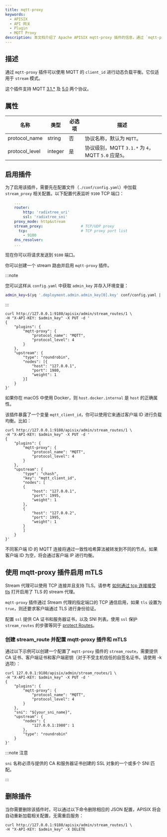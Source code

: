 ```yaml
---
title: mqtt-proxy
keywords:
  - APISIX
  - API 网关
  - Plugin
  - MQTT Proxy
description: 本文档介绍了 Apache APISIX mqtt-proxy 插件的信息，通过 `mqtt-proxy` 插件可以使用 MQTT 的 `client_id` 进行动态负载平衡。
---
```


<!--
#
# Licensed to the Apache Software Foundation (ASF) under one or more
# contributor license agreements.  See the NOTICE file distributed with
# this work for additional information regarding copyright ownership.
# The ASF licenses this file to You under the Apache License, Version 2.0
# (the "License"); you may not use this file except in compliance with
# the License.  You may obtain a copy of the License at
#
#     http://www.apache.org/licenses/LICENSE-2.0
#
# Unless required by applicable law or agreed to in writing, software
# distributed under the License is distributed on an "AS IS" BASIS,
# WITHOUT WARRANTIES OR CONDITIONS OF ANY KIND, either express or implied.
# See the License for the specific language governing permissions and
# limitations under the License.
#
-->

## 描述

通过 `mqtt-proxy` 插件可以使用 MQTT 的 `client_id` 进行动态负载平衡。它仅适用于 `stream` 模式。

这个插件支持 MQTT [3.1.*](http://docs.oasis-open.org/mqtt/mqtt/v3.1.1/os/mqtt-v3.1.1-os.html) 及 [5.0]( https://docs.oasis-open.org/mqtt/mqtt/v5.0/mqtt-v5.0.html ) 两个协议。

## 属性

| 名称           | 类型    | 必选项  | 描述                                                   |
| -------------- | ------- | ----- | ------------------------------------------------------ |
| protocol_name  | string  | 否    | 协议名称，默认为 `MQTT`。                          |
| protocol_level | integer | 是    | 协议级别，MQTT `3.1.*` 为 `4`，MQTT `5.0` 应是`5`。   |

## 启用插件

为了启用该插件，需要先在配置文件（`./conf/config.yaml`）中加载 `stream_proxy` 相关配置。以下配置代表监听 `9100` TCP 端口：

```yaml title="./conf/config.yaml"
    ...
    router:
        http: 'radixtree_uri'
        ssl: 'radixtree_sni'
    proxy_mode: http&stream
    stream_proxy:                 # TCP/UDP proxy
      tcp:                        # TCP proxy port list
        - 9100
    dns_resolver:
    ...
```

现在你可以将请求发送到 `9100` 端口。

你可以创建一个 stream 路由并启用 `mqtt-proxy` 插件。

:::note

您可以这样从 `config.yaml` 中获取 `admin_key` 并存入环境变量：

```bash
admin_key=$(yq '.deployment.admin.admin_key[0].key' conf/config.yaml | sed 's/"//g')
```

:::

```shell
curl http://127.0.0.1:9180/apisix/admin/stream_routes/1 \
-H "X-API-KEY: $admin_key" -X PUT -d '
{
    "plugins": {
        "mqtt-proxy": {
            "protocol_name": "MQTT",
            "protocol_level": 4
        }
    },
    "upstream": {
        "type": "roundrobin",
        "nodes": [{
            "host": "127.0.0.1",
            "port": 1980,
            "weight": 1
        }]
    }
}'
```

如果你在 macOS 中使用 Docker，则 `host.docker.internal` 是 `host` 的正确属性。

该插件暴露了一个变量 `mqtt_client_id`，你可以使用它来通过客户端 ID 进行负载均衡。比如：

```shell
curl http://127.0.0.1:9180/apisix/admin/stream_routes/1 \
-H "X-API-KEY: $admin_key" -X PUT -d '
{
    "plugins": {
        "mqtt-proxy": {
            "protocol_name": "MQTT",
            "protocol_level": 4
        }
    },
    "upstream": {
        "type": "chash",
        "key": "mqtt_client_id",
        "nodes": [
        {
            "host": "127.0.0.1",
            "port": 1995,
            "weight": 1
        },
        {
            "host": "127.0.0.2",
            "port": 1995,
            "weight": 1
        }
        ]
    }
}'
```

不同客户端 ID 的 MQTT 连接将通过一致性哈希算法被转发到不同的节点。如果客户端 ID 为空，将会通过客户端 IP 进行均衡。

## 使用 mqtt-proxy 插件启用 mTLS

Stream 代理可以使用 TCP 连接并且支持 TLS。请参考 [如何通过 tcp 连接接受 tls](../stream-proxy.md/#accept-tls-over-tcp-connection) 打开启用了 TLS 的 stream 代理。

`mqtt-proxy` 插件通过 Stream 代理的指定端口的 TCP 通信启用，如果 `tls` 设置为 `true`，则还要求客户端通过 TLS 进行身份验证。

配置 `ssl` 提供 CA 证书和服务器证书，以及 SNI 列表。使用 `ssl` 保护 `stream_routes` 的步骤等同于 [protect Routes](../mtls.md/#protect-route)。

### 创建 stream_route 并配置 mqtt-proxy 插件和 mTLS

通过以下示例可以创建一个配置了 `mqtt-proxy` 插件的 `stream_route`，需要提供 CA 证书、客户端证书和客户端密钥（对于不受主机信任的自签名证书，请使用 -k 选项）：

```shell
curl 127.0.0.1:9180/apisix/admin/stream_routes/1 \
-H "X-API-KEY: $admin_key" -X PUT -d '
{
    "plugins": {
        "mqtt-proxy": {
            "protocol_name": "MQTT",
            "protocol_level": 4
        }
    },
    "sni": "${your_sni_name}",
    "upstream": {
        "nodes": {
            "127.0.0.1:1980": 1
        },
        "type": "roundrobin"
    }
}'
```

:::note 注意

`sni` 名称必须与提供的 CA 和服务器证书创建的 SSL 对象的一个​​或多个 SNI 匹配。

:::

## 删除插件

当你需要删除该插件时，可以通过以下命令删除相应的 JSON 配置，APISIX 将会自动重新加载相关配置，无需重启服务：

```shell
curl http://127.0.0.1:9180/apisix/admin/stream_routes/1 \
-H "X-API-KEY: $admin_key" -X DELETE
```
